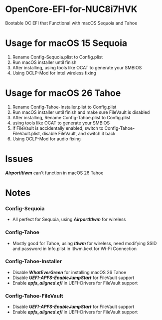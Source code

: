 # OpenCore-EFI-for-NUC8i7HVK
Bootable OC EFI that Functional with macOS Sequoia and Tahoe

# Usage for macOS 15 Sequoia
1. Rename Config-Sequoia.plist to Config.plist
2. Run macOS installer until finish
3. After installing, using tools like OCAT to generate your SMBIOS
4. Using OCLP-Mod for intel wireless fixing

# Usage for macOS 26 Tahoe
1. Rename Config-Tahoe-Installer.plist to Config.plist
2. Run macOS installer until finish and make sure FileVault is disabled
3. After installing, Rename Config-Tahoe.plist to Config.plist
4. using tools like OCAT to generate your SMBIOS
5. if FileVault is accidentally enabled, switch to Config-Tahoe-FileVault.plist, disable FileVault, and switch it back
6. Using OCLP-Mod for audio fixing

# Issues
***AirportItlwm*** can't function in macOS 26 Tahoe

# Notes
### Config-Sequoia
* All perfect for Sequoia, using ***AirportItlwm*** for wireless
### Config-Tahoe
* Mostly good for Tahoe, using ***Itlwm*** for wireless, need modifying SSID and password in Info.plist in Itlwm.kext for Wi-Fi Connection
### Config-Tahoe-Installer
* Disable ***WhatEverGreen*** for installing macOS 26 Tahoe
* Disable ***UEFI-APFS-EnableJumpStart*** for FileVault support
* Enable ***apfs_aligned.efi*** in UEFI-Drivers for FileVault support
### Config-Tahoe-FileVault
* Disable ***UEFI-APFS-EnableJumpStart*** for FileVault support
* Enable ***apfs_aligned.efi*** in UEFI-Drivers for FileVault support
